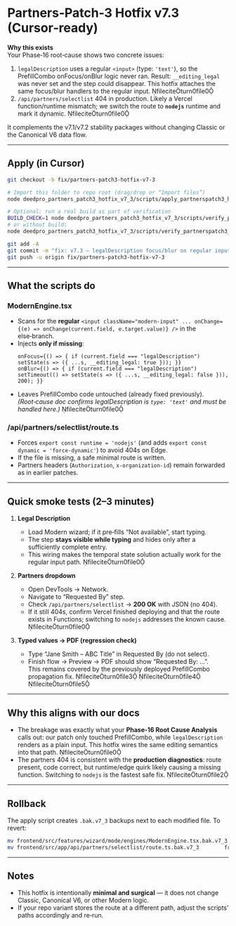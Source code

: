 # Partners‑Patch‑3 Hotfix v7.3 (Cursor‑ready)

**Why this exists**  
Your Phase‑16 root‑cause shows two concrete issues:
1) `legalDescription` uses a regular `<input>` (type: `'text'`), so the PrefillCombo onFocus/onBlur logic never ran. Result: `__editing_legal` was never set and the step could disappear. This hotfix attaches the same focus/blur handlers to the regular input. fileciteturn0file0
2) `/api/partners/selectlist` 404 in production. Likely a Vercel function/runtime mismatch; we switch the route to **`nodejs`** runtime and mark it dynamic. fileciteturn0file0

It complements the v7.1/v7.2 stability packages without changing Classic or the Canonical V6 data flow.

---

## Apply (in Cursor)

```bash
git checkout -b fix/partners-patch3-hotfix-v7-3

# Import this folder to repo root (drag/drop or “Import files”)
node deedpro_partners_patch3_hotfix_v7_3/scripts/apply_partnerspatch3_hotfix_v7_3.mjs .

# Optional: run a real build as part of verification
BUILD_CHECK=1 node deedpro_partners_patch3_hotfix_v7_3/scripts/verify_partnerspatch3_hotfix_v7_3.mjs .
# or without build:
node deedpro_partners_patch3_hotfix_v7_3/scripts/verify_partnerspatch3_hotfix_v7_3.mjs .

git add -A
git commit -m "fix: v7.3 — legalDescription focus/blur on regular input; partners selectlist nodejs runtime"
git push -u origin fix/partners-patch3-hotfix-v7-3
```

---

## What the scripts do

### ModernEngine.tsx
- Scans for the **regular** `<input className="modern-input" ... onChange={(e) => onChange(current.field, e.target.value)} />` in the else‑branch.
- Injects **only if missing**:
  ```tsx
  onFocus={() => { if (current.field === "legalDescription") setState(s => ({ ...s, __editing_legal: true })); }}
  onBlur={() => { if (current.field === "legalDescription") setTimeout(() => setState(s => ({ ...s, __editing_legal: false })), 200); }}
  ```
- Leaves PrefillCombo code untouched (already fixed previously).  
  *(Root‑cause doc confirms legalDescription is `type: 'text'` and must be handled here.)* fileciteturn0file0

### /api/partners/selectlist/route.ts
- Forces `export const runtime = 'nodejs'` (and adds `export const dynamic = 'force-dynamic'`) to avoid 404s on Edge.
- If the file is missing, a safe minimal route is written.
- Partners headers (`Authorization`, `x-organization-id`) remain forwarded as in earlier patches.

---

## Quick smoke tests (2–3 minutes)

1) **Legal Description**
   - Load Modern wizard; if it pre‑fills “Not available”, start typing.
   - The step **stays visible while typing** and hides only after a sufficiently complete entry.
   - This wiring makes the temporal state solution actually work for the regular input path. fileciteturn0file0

2) **Partners dropdown**
   - Open DevTools → Network.
   - Navigate to “Requested By” step.
   - Check `/api/partners/selectlist` → **200 OK** with JSON (no 404).
   - If it still 404s, confirm Vercel finished deploying and that the route exists in Functions; switching to `nodejs` addresses the known cause. fileciteturn0file0

3) **Typed values → PDF (regression check)**
   - Type “Jane Smith – ABC Title” in Requested By (do not select).
   - Finish flow → Preview → PDF should show “Requested By: …”.  
     This remains covered by the previously deployed PrefillCombo propagation fix. fileciteturn0file3 fileciteturn0file4 fileciteturn0file5

---

## Why this aligns with our docs

- The breakage was exactly what your **Phase‑16 Root Cause Analysis** calls out: our patch only touched PrefillCombo, while `legalDescription` renders as a plain input. This hotfix wires the same editing semantics into that path. fileciteturn0file0
- The partners 404 is consistent with the **production diagnostics**: route present, code correct, but runtime/edge quirk likely causing a missing function. Switching to `nodejs` is the fastest safe fix. fileciteturn0file2

---

## Rollback

The apply script creates `.bak.v7_3` backups next to each modified file. To revert:

```bash
mv frontend/src/features/wizard/mode/engines/ModernEngine.tsx.bak.v7_3        frontend/src/features/wizard/mode/engines/ModernEngine.tsx
mv frontend/src/app/api/partners/selectlist/route.ts.bak.v7_3        frontend/src/app/api/partners/selectlist/route.ts
```

---

## Notes

- This hotfix is intentionally **minimal and surgical** — it does not change Classic, Canonical V6, or other Modern logic.
- If your repo variant stores the route at a different path, adjust the scripts’ paths accordingly and re‑run.
